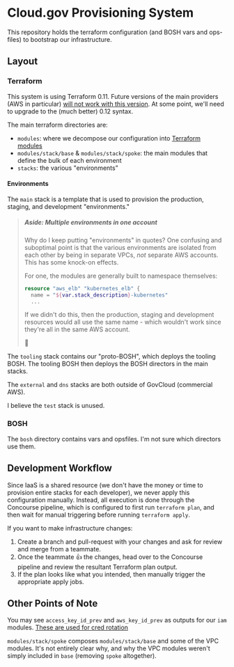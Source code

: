 # Cloud.gov Provisioning System

This repository holds the terraform configuration (and BOSH vars and ops-files)
to bootstrap our infrastructure.

## Layout

### Terraform

This system is using Terraform 0.11.  Future versions of the main providers
(AWS in particular) [will not work with this
version](https://www.hashicorp.com/blog/deprecating-terraform-0-11-support-in-terraform-providers/).
At some point, we'll need to upgrade to the (much better) 0.12 syntax.

The main terraform directories are:

* `modules`: where we decompose our configuration into [Terraform
  modules](https://www.terraform.io/docs/configuration-0-11/modules.html)
* `modules/stack/base` & `modules/stack/spoke`: the main modules that define
  the bulk of each environment
* `stacks`: the various "environments"

#### Environments

The `main` stack is a template that is used to provision the production,
staging, and development "environments."

> ##### Aside: Multiple environments in one account
>
> Why do I keep putting "environments" in quotes?  One confusing and suboptimal
> point is that the various environments are isolated from each other by being
> in separate VPCs, _not_ separate AWS accounts. This has some knock-on
> effects.
>
> For one, the modules are generally built to namespace themselves:
>
> ``` terraform
> resource "aws_elb" "kubernetes_elb" {
>   name = "${var.stack_description}-kubernetes"
>   ...
> ```
>
> If we didn't do this, then the production, staging and development resources
> would all use the same name - which wouldn't work since they're all in the same
> AWS account.
>
> :shrug:

The `tooling` stack contains our "proto-BOSH", which deploys the tooling BOSH.
The tooling BOSH then deploys the BOSH directors in the main stacks.

The `external` and `dns` stacks are both outside of GovCloud (commercial AWS).

I believe the `test` stack is unused.

### BOSH

The `bosh` directory contains vars and opsfiles.  I'm not sure which directors
use them.

## Development Workflow

Since IaaS is a shared resource (we don't have the money or time to provision
entire stacks for each developer), we never apply this configuration manually.
Instead, all execution is done through the Concourse pipeline, which is
configured to first run `terraform plan`, and then wait for manual triggering
before running `terraform apply`.

If you want to make infrastructure changes:

1. Create a branch and pull-request with your changes and ask for review and
   merge from a teammate.
1. Once the teammate :thumbsup: the changes, head over to the Concourse
   pipeline and review the resultant Terraform plan output.
1. If the plan looks like what you intended, then manually trigger the
   appropriate apply jobs.

## Other Points of Note

You may see `access_key_id_prev` and `aws_key_id_prev` as outputs for our `iam`
modules. [These are used for cred
rotation](https://cloud.gov/docs/ops/runbook/rotating-iam-users/#rotating-iam-user-access-key-ids-and-secret-access-keys)

`modules/stack/spoke` composes `modules/stack/base` and some of the VPC
modules.  It's not entirely clear why, and why the VPC modules weren't simply
included in `base` (removing `spoke` altogether).
